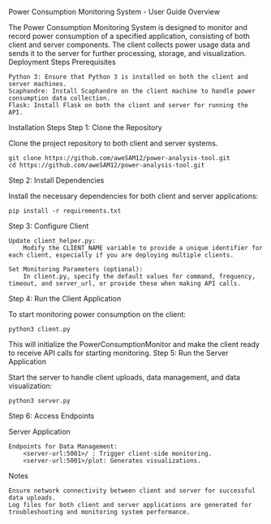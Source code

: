 Power Consumption Monitoring System - User Guide
Overview

The Power Consumption Monitoring System is designed to monitor and record power consumption of a specified application, consisting of both client and server components. The client collects power usage data and sends it to the server for further processing, storage, and visualization.
Deployment Steps
Prerequisites

    Python 3: Ensure that Python 3 is installed on both the client and server machines.
    Scaphandre: Install Scaphandre on the client machine to handle power consumption data collection.
    Flask: Install Flask on both the client and server for running the API.

Installation Steps
Step 1: Clone the Repository

Clone the project repository to both client and server systems.



    git clone https://github.com/aweSAM12/power-analysis-tool.git
    cd https://github.com/aweSAM12/power-analysis-tool.git

Step 2: Install Dependencies

Install the necessary dependencies for both client and server applications:
    
    pip install -r requirements.txt

Step 3: Configure Client

    Update client_helper.py:
        Modify the CLIENT_NAME variable to provide a unique identifier for each client, especially if you are deploying multiple clients.

    Set Monitoring Parameters (optional):
        In client.py, specify the default values for command, frequency, timeout, and server_url, or provide these when making API calls.

Step 4: Run the Client Application

To start monitoring power consumption on the client:

    python3 client.py

This will initialize the PowerConsumptionMonitor and make the client ready to receive API calls for starting monitoring.
Step 5: Run the Server Application

Start the server to handle client uploads, data management, and data visualization:

    python3 server.py

Step 6: Access Endpoints

Server Application

    Endpoints for Data Management:
        <server-url:5001>/ : Trigger client-side monitoring.
        <server-url:5001>/plot: Generates visualizations.

Notes

    Ensure network connectivity between client and server for successful data uploads.
    Log files for both client and server applications are generated for troubleshooting and monitoring system performance.


